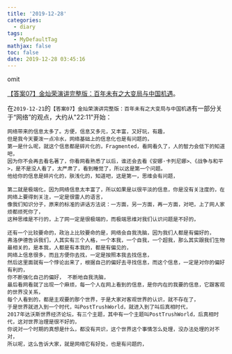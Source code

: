 ```yaml
---
title: '2019-12-28'
categories:
  - diary
tags:
  - MyDefaultTag
mathjax: false
toc: false
date: 2019-12-28 03:45:16
---
```

omit
<!--more-->

[【答案07】金灿荣演讲完整版：百年未有之大变局与中国机遇](https://www.bilibili.com/video/av80075951)。  

在`2019-12-21`的`【答案07】金灿荣演讲完整版：百年未有之大变局与中国机遇`有一部分关于“网络”的观点，大约从"22:11"开始：  
```
网络带来的信息太多了。方便，信息又多元，又丰富，又好玩，有趣，
但是我今天要泼一点冷水，网络基础上的信息化也是有问题的，
第一是什么呢，就这个信息都是碎片化的，Fragmented，看网看久了，人的智力会低下的知道吧，
因为你不会再去看名著了，你看网看熟悉了以后，谁还会去看《安娜·卡列尼娜>、《战争与和平>，是不是没人看了，太严肃了，看到睡觉了，所以这是第一个问题。
他给你的信息是碎片化的，肤浅化的，知道吧，这是第一，思维会有问题，

第二就是极端化，因为网络信息太丰富了，所以如果是以很平淡的信息，你是没有关注度的，在网络上要得到关注，一定是很雷人的语言，
像我们知识分子，原来的标准的讲话方法说：一方面，另一方面，再一方面，对吧，上了网人家烦都烦死你了，
这种思维是不行的，上了网一定是很极端的，而极端思维对我们认识问题是不好的，

还有一个比较要命的，政治上比较要命的是，网络会自我洗脑，因为我们人都是有偏好的，
弗洛伊德告诉我们，人其实有三个人格，一个本我，一个自我，一个超我，那么其实跟我们生物最相关的，是本我，人都是有本我的，都是有偏见的，
网络上信息很多，而且方便你去找，一定是按照本我去找信息，
然后这里面就有一个悖论出来了，根据自己的偏好去寻找信息，而这个信息，一定是对你的偏好有利的，
你不断强化自己的偏好， 不断地自我洗脑，
最后看网看就了出现一个麻烦，每一个人在网上看到的信息，是你内在的我要的信息，它跟客观的世界没关系，
每个人看到的，都是主观要的那个世界，于是大家对客观世界的认识，就不存在了，
于是世界就进入到一个时代，叫PostTrushWorld，就进入到了叫后真相时代，
2017年达沃斯世界经济论坛，有三个主题，其中有一个主题叫PostTrushWorld，后真相时代，这对世界治理是很不好的，
你说对一个时期的真想是什么，都没有共识，这个世界这个事情怎么处理，没办法处理的对不对，
所以呢，这么告诉大家，就是网络它有好处，也是有问题的，
```
